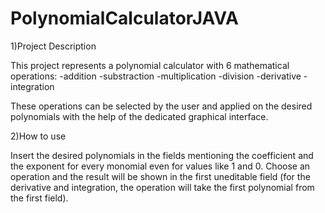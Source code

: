# PolynomialCalculatorJAVA

1)Project Description

  This project represents a polynomial calculator with 6 mathematical operations:
-addition
-substraction
-multiplication
-division
-derivative
-integration

  These operations can be selected by the user and applied on the desired polynomials
with the help of the dedicated graphical interface.

2)How to use

  Insert the desired polynomials in the fields mentioning the coefficient and the exponent 
for every monomial even for values like 1 and 0. Choose an operation and the result will be
shown in the first uneditable field (for the derivative and integration, the operation will
take the first polynomial from the first field).


   
   

